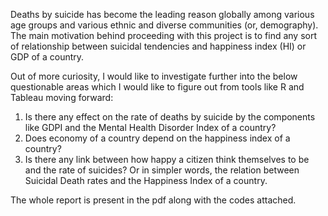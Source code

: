 Deaths by suicide has become the leading reason globally among various age groups and various ethnic and diverse communities (or, demography). The main motivation behind proceeding with this project is to find any sort of relationship between suicidal tendencies and happiness index (HI) or GDP of a country. 

Out of more curiosity, I would like to investigate further into the below questionable areas which I would like to figure out from tools like R and Tableau moving forward:

1. Is there any effect on the rate of deaths by suicide by the components like GDPI and the Mental Health Disorder Index of a country?
2. Does economy of a country depend on the happiness index of a country?
3. Is there any link between how happy a citizen think themselves to be and the rate of suicides? Or in simpler words, the relation between Suicidal Death rates and        the Happiness Index of a country.

The whole report is present in the pdf along with the codes attached.
